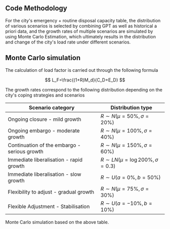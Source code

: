 ## Code Methodology

For the city's emergency + routine disposal capacity table, the distribution of various scenarios is selected by combining GPT as well as historical a priori data, and the growth rates of multiple scenarios are simulated by using Monte Carlo Estimation, which ultimately results in the distribution and change of the city's load rate under different scenarios.

## Monte Carlo simulation

The calculation of load factor is carried out through the following formula

$$
L_F=\frac{(1+R)M_d}{C_D+E_D}
$$

The growth rates correspond to the following distribution depending on the city's coping strategies and scenarios

| Scenario category                            | Distribution type                      |
| -------------------------------------------- | -------------------------------------- |
| Ongoing closure - mild growth                | $R\sim N(\mu=50\%,\sigma=20\%)$      |
| Ongoing embargo - moderate growth            | $R\sim N(\mu=100\%,\sigma=40\%)$     |
| Continuation of the embargo - serious growth | $R\sim N(\mu=150\%,\sigma=60\%)$     |
| Immediate liberalisation - rapid growth      | $R\sim LN(\mu=\log200\%,\sigma=0.3)$ |
| Immediate liberalisation - slow growth       | $R\sim U(a=0\%,b=50\%)$              |
| Flexibility to adjust - gradual growth       | $R\sim N(\mu=75\%,\sigma=30\%)$      |
| Flexible Adjustment - Stabilisation          | $R\sim U(a=-10\%,b=10\%)$            |

Monte Carlo simulation based on the above table.
